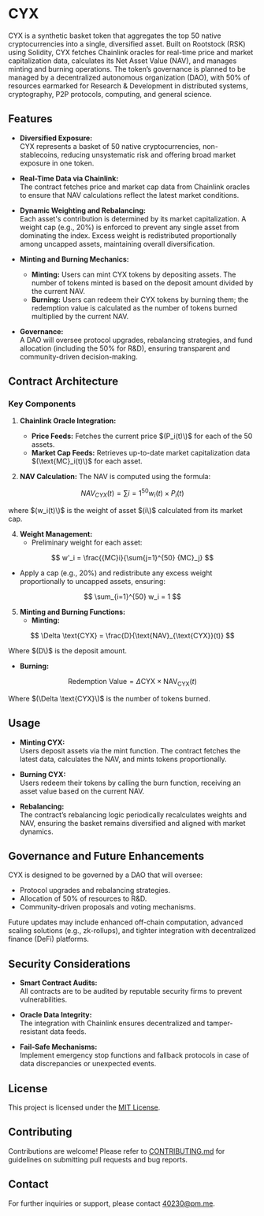 # CYX

CYX is a synthetic basket token that aggregates the top 50 native cryptocurrencies into a single, diversified asset. Built on Rootstock (RSK) using Solidity, CYX fetches Chainlink oracles for real-time price and market capitalization data, calculates its Net Asset Value (NAV), and manages minting and burning operations. The token’s governance is planned to be managed by a decentralized autonomous organization (DAO), with 50% of resources earmarked for Research & Development in distributed systems, cryptography, P2P protocols, computing, and general science.

## Features

- **Diversified Exposure:**  
  CYX represents a basket of 50 native cryptocurrencies, non-stablecoins, reducing unsystematic risk and offering broad market exposure in one token.

- **Real-Time Data via Chainlink:**  
  The contract fetches price and market cap data from Chainlink oracles to ensure that NAV calculations reflect the latest market conditions.

- **Dynamic Weighting and Rebalancing:**  
  Each asset's contribution is determined by its market capitalization. A weight cap (e.g., 20%) is enforced to prevent any single asset from dominating the index. Excess weight is redistributed proportionally among uncapped assets, maintaining overall diversification.

- **Minting and Burning Mechanics:**  
  - **Minting:** Users can mint CYX tokens by depositing assets. The number of tokens minted is based on the deposit amount divided by the current NAV.
  - **Burning:** Users can redeem their CYX tokens by burning them; the redemption value is calculated as the number of tokens burned multiplied by the current NAV.
  
- **Governance:**  
  A DAO will oversee protocol upgrades, rebalancing strategies, and fund allocation (including the 50% for R&D), ensuring transparent and community-driven decision-making.

## Contract Architecture

### Key Components

1. **Chainlink Oracle Integration:**
   - **Price Feeds:** Fetches the current price $(P_i(t)\)$ for each of the 50 assets.
   - **Market Cap Feeds:** Retrieves up-to-date market capitalization data $(\text{MC}_i(t)\)$ for each asset.

2. **NAV Calculation:**
   The NAV is computed using the formula:
   
$$
{NAV}_{{CYX}}(t) = \sum{i=1}^{50} w_i(t) \times P_i(t)
$$
   
   where $(w_i(t)\)$ is the weight of asset $(i\)$ calculated from its market cap.

4. **Weight Management:**
   - Preliminary weight for each asset:
     
$$
w'_i = \frac{{MC}i}{\sum{j=1}^{50} {MC}_j}
$$
     
   - Apply a cap (e.g., 20%) and redistribute any excess weight proportionally to uncapped assets, ensuring:
     
$$
\sum_{i=1}^{50} w_i = 1
$$

5. **Minting and Burning Functions:**
   - **Minting:**

$$
\Delta \text{CYX} = \frac{D}{\text{NAV}_{\text{CYX}}(t)}
$$

   Where $(D\)$ is the deposit amount.
   - **Burning:**

$$
\text{Redemption Value} = \Delta \text{CYX} \times \text{NAV}_{\text{CYX}}(t)
$$

   Where $(\Delta \text{CYX}\)$ is the number of tokens burned.
     

## Usage

- **Minting CYX:**  
  Users deposit assets via the mint function. The contract fetches the latest data, calculates the NAV, and mints tokens proportionally.
  
- **Burning CYX:**  
  Users redeem their tokens by calling the burn function, receiving an asset value based on the current NAV.

- **Rebalancing:**  
  The contract’s rebalancing logic periodically recalculates weights and NAV, ensuring the basket remains diversified and aligned with market dynamics.

## Governance and Future Enhancements

CYX is designed to be governed by a DAO that will oversee:
- Protocol upgrades and rebalancing strategies.
- Allocation of 50% of resources to R&D.
- Community-driven proposals and voting mechanisms.

Future updates may include enhanced off-chain computation, advanced scaling solutions (e.g., zk-rollups), and tighter integration with decentralized finance (DeFi) platforms.

## Security Considerations

- **Smart Contract Audits:**  
  All contracts are to be audited by reputable security firms to prevent vulnerabilities.

- **Oracle Data Integrity:**  
  The integration with Chainlink ensures decentralized and tamper-resistant data feeds.

- **Fail-Safe Mechanisms:**  
  Implement emergency stop functions and fallback protocols in case of data discrepancies or unexpected events.

## License

This project is licensed under the [MIT License](LICENSE).

## Contributing

Contributions are welcome! Please refer to [CONTRIBUTING.md](CONTRIBUTING.md) for guidelines on submitting pull requests and bug reports.

## Contact

For further inquiries or support, please contact [40230@pm.me](mailto:40230@pm.me).
